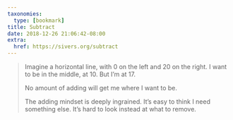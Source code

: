 ```yaml
---
taxonomies:
  type: [bookmark]
title: Subtract
date: 2018-12-26 21:06:42-08:00
extra:
  href: https://sivers.org/subtract
---
```

> Imagine a horizontal line, with 0 on the left and 20 on the right. I want to be in the middle, at 10. But I’m at 17.
>
> No amount of adding will get me where I want to be.
>
> The adding mindset is deeply ingrained. It’s easy to think I need something else. It’s hard to look instead at what to remove.
